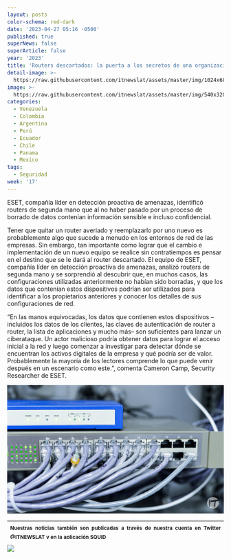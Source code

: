 ```yaml
---
layout: posts
color-schema: red-dark
date: '2023-04-27 05:16 -0500'
published: true
superNews: false
superArticle: false
year: '2023'
title: 'Routers descartados: la puerta a los secretos de una organización'
detail-image: >-
  https://raw.githubusercontent.com/itnewslat/assets/master/img/1024x680/Switch-g.jpg
image: >-
  https://raw.githubusercontent.com/itnewslat/assets/master/img/540x320/Switch-p.jpg
categories:
  - Venezuela
  - Colombia
  - Argentina
  - Perú
  - Ecuador
  - Chile
  - Panama
  - Mexico
tags:
  - Seguridad
week: '17'
---
```

ESET, compañía líder en detección proactiva de amenazas, identificó routers de segunda mano que al no haber pasado por un proceso de borrado de datos contenían información sensible e incluso confidencial.
 
Tener que quitar un router averiado y reemplazarlo por uno nuevo es probablemente algo que sucede a menudo en los entornos de red de las empresas. Sin embargo, tan importante como lograr que el cambio e implementación de un nuevo equipo se realice sin contratiempos es pensar en el destino que se le dará al router descartado. El equipo de ESET, compañía líder en detección proactiva de amenazas, analizó routers de segunda mano y se sorprendió al descubrir que, en muchos casos, las configuraciones utilizadas anteriormente no habían sido borradas, y que los datos que contenían estos dispositivos podrían ser utilizados para identificar a los propietarios anteriores y conocer los detalles de sus configuraciones de red.

“En las manos equivocadas, los datos que contienen estos dispositivos –incluidos los datos de los clientes, las claves de autenticación de router a router, la lista de aplicaciones y mucho más– son suficientes para lanzar un ciberataque. Un actor malicioso podría obtener datos para lograr el acceso inicial a la red y luego comenzar a investigar para detectar dónde se encuentran los activos digitales de la empresa y qué podría ser de valor. Probablemente la mayoría de los lectores comprende lo que puede venir después en un escenario como este.”, comenta Cameron Camp, Security Researcher de ESET.

![](https://raw.githubusercontent.com/itnewslat/assets/master/img/540x320/Switch-p.jpg)

<table style="height: 42px;" width="569">
<tbody>
<tr>
<td style="text-align: justify;"><sub><strong>Nuestras noticias también son publicadas a través de nuestra cuenta en Twitter <a href="https://twitter.com/itnewslat?lang=es">@ITNEWSLAT</a> y en la aplicación <a href="https://squidapp.co/en/">SQUID</a></strong></sub></td>
</tr>
</tbody>
</table>
<img src="https://tracker.metricool.com/c3po.jpg?hash=56f88a41e39ab42c063cc51676587a04"/>